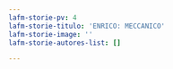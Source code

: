 ```yaml
---
lafm-storie-pv: 4
lafm-storie-titulo: 'ENRICO: MECCANICO'
lafm-storie-image: ''
lafm-storie-autores-list: []

---
```

